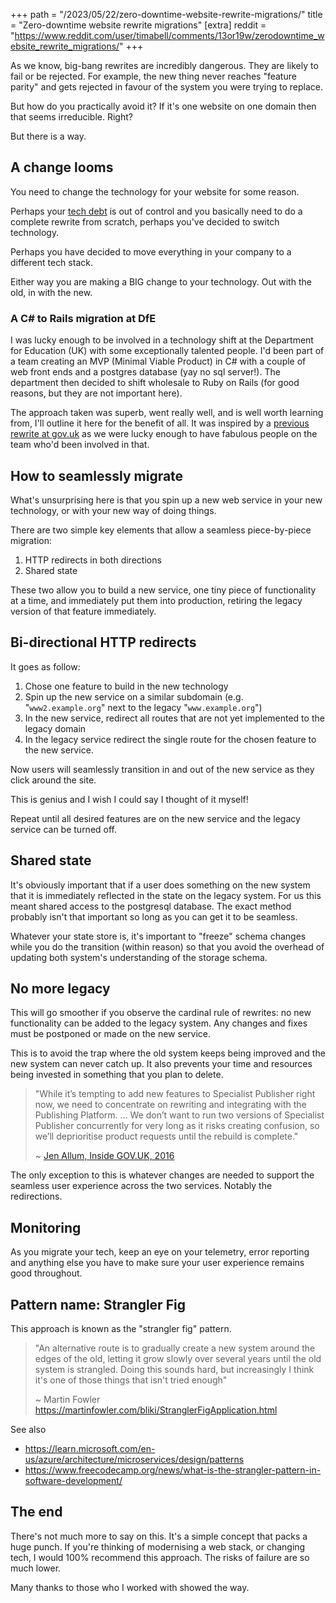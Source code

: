 +++
path = "/2023/05/22/zero-downtime-website-rewrite-migrations/"
title = "Zero-downtime website rewrite migrations"
[extra]
reddit = "https://www.reddit.com/user/timabell/comments/13or19w/zerodowntime_website_rewrite_migrations/"
+++

As we know, big-bang rewrites are incredibly dangerous. They are likely to fail or be rejected. For example, the new thing never reaches "feature parity" and gets rejected in favour of the system you were trying to replace.

But how do you practically avoid it? If it's one website on one domain then that seems irreducible. Right?

But there is a way.

## A change looms

You need to change the technology for your website for some reason.

Perhaps your [tech debt](/2020/07/09/approaches-to-refactoring-and-technical-debt/) is out of control and you basically need to do a complete rewrite from scratch, perhaps you've decided to switch technology.

Perhaps you have decided to move everything in your company to a different tech stack.

Either way you are making a BIG change to your technology. Out with the old, in with the new.

### A C# to Rails migration at DfE

I was lucky enough to be involved in a technology shift at the Department for Education (UK) with some exceptionally talented people. I'd been part of a team creating an MVP (Minimal Viable Product) in C# with a couple of web front ends and a postgres database (yay no sql server!). The department then decided to shift wholesale to Ruby on Rails (for good reasons, but they are not important here).

The approach taken was superb, went really well, and is well worth learning from, I'll outline it here for the benefit of all. It was inspired by a [previous rewrite at gov.uk](https://insidegovuk.blog.gov.uk/2016/07/29/the-specialist-publisher-rebuild-behind-the-scenes/) as we were lucky enough to have fabulous people on the team who'd been involved in that.

## How to seamlessly migrate

What's unsurprising here is that you spin up a new web service in your new technology, or with your new way of doing things.

There are two simple key elements that allow a seamless piece-by-piece migration:

1. HTTP redirects in both directions
2. Shared state

These two allow you to build a new service, one tiny piece of functionality at a time, and immediately put them into production, retiring the legacy version of that feature immediately.

## Bi-directional HTTP redirects

It goes as follow:

1. Chose one feature to build in the new technology
2. Spin up the new service on a similar subdomain (e.g. "`www2.example.org`" next to the legacy "`www.example.org`")
3. In the new service, redirect all routes that are not yet implemented to the legacy domain
4. In the legacy service redirect the single route for the chosen feature to the new service.

Now users will seamlessly transition in and out of the new service as they click around the site.

This is genius and I wish I could say I thought of it myself!

Repeat until all desired features are on the new service and the legacy service can be turned off.

## Shared state

It's obviously important that if a user does something on the new system that it is immediately reflected in the state on the legacy system. For us this meant shared access to the postgresql database. The exact method probably isn't that important so long as you can get it to be seamless.

Whatever your state store is, it's important to "freeze" schema changes while you do the transition (within reason) so that you avoid the overhead of updating both system's understanding of the storage schema.

## No more legacy

This will go smoother if you observe the cardinal rule of rewrites: no new functionality can be added to the legacy system. Any changes and fixes must be postponed or made on the new service.

This is to avoid the trap where the old system keeps being improved and the new system can never catch up. It also prevents your time and resources being invested in something that you plan to delete.

> "While it’s tempting to add new features to Specialist Publisher right now, we need to concentrate on rewriting and integrating with the Publishing Platform. ... We don’t want to run two versions of Specialist Publisher concurrently for very long as it risks creating confusion, so we’ll deprioritise product requests until the rebuild is complete."  
>  
> ~ [Jen Allum, Inside GOV.UK, 2016](https://insidegovuk.blog.gov.uk/2016/07/29/the-specialist-publisher-rebuild-behind-the-scenes/#:~:text=while%20it%E2%80%99s%20tempting%20to%20add%20new%20features%20to%20specialist%20publisher%20right%20now%2C%20we%20need%20to%20concentrate%20on%20rewriting%20and%20integrating%20with%20the%20publishing%20platform.%20)

The only exception to this is whatever changes are needed to support the seamless user experience across the two services. Notably the redirections.

## Monitoring

As you migrate your tech, keep an eye on your telemetry, error reporting and anything else you have to make sure your user experience remains good throughout.

## Pattern name: Strangler Fig

This approach is known as the "strangler fig" pattern.

> "An alternative route is to gradually create a new system around the edges of the old, letting it grow slowly over several years until the old system is strangled. Doing this sounds hard, but increasingly I think it's one of those things that isn't tried enough"  
>
> ~ Martin Fowler  
> <https://martinfowler.com/bliki/StranglerFigApplication.html>

See also

- <https://learn.microsoft.com/en-us/azure/architecture/microservices/design/patterns>
- <https://www.freecodecamp.org/news/what-is-the-strangler-pattern-in-software-development/>

## The end

There's not much more to say on this. It's a simple concept that packs a huge punch. If you're thinking of modernising a web stack, or changing tech, I would 100% recommend this approach. The risks of failure are so much lower.

Many thanks to those who I worked with showed the way.
